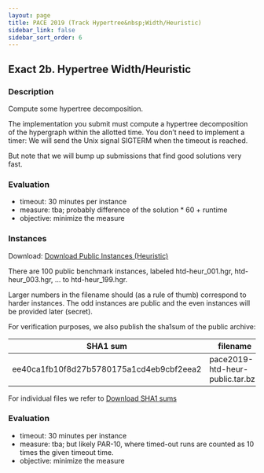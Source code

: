 ```yaml
---
layout: page
title: PACE 2019 (Track Hypertree&nbsp;Width/Heuristic)
sidebar_link: false
sidebar_sort_order: 6
---
```


## Exact 2b. Hypertree Width/Heuristic
### Description
Compute some hypertree decomposition. 

The implementation you submit must compute a hypertree decomposition of the hypergraph within the allotted time. You don’t need to implement a timer: We will send the Unix signal SIGTERM when the timeout is reached. 

But note that we will bump up submissions that find good solutions very fast.


### Evaluation
- timeout: 30 minutes per instance
- measure: tba; probably difference of the solution * 60 + runtime
- objective: minimize the measure


### Instances

Download: [Download Public Instances (Heuristic)](/files/pace2019-htd-heur-public.tar.bz2)


There are 100 public benchmark instances, labeled htd-heur_001.hgr, htd-heur_003.hgr, ... to htd-heur_199.hgr. 

 
Larger numbers in the filename should (as a rule of thumb) correspond to harder instances. The odd instances are public and the even instances will be provided later (secret). 

For verification purposes, we also publish the sha1sum of the public archive:

SHA1 sum | filename 
--- | --- 
ee40ca1fb10f8d27b5780175a1cd4eb9cbf2eea2   | pace2019-htd-heur-public.tar.bz2

For individual files we refer to [Download SHA1 sums](/files/pace2019-htd-heur-public-shasums.txt)

### Evaluation 
- timeout: 30 minutes per instance
- measure: tba; but likely PAR-10, where timed-out runs are counted as 10 times the given timeout time.
- objective: minimize the measure
